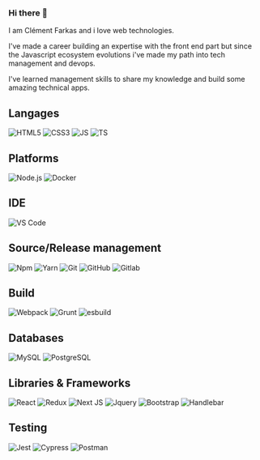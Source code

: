 ### Hi there 👋

I am Clément Farkas and i love web technologies.

I've made a career building an expertise with the front end part but since the Javascript ecosystem evolutions i've made my path into tech management and devops.

I've learned management skills to share my knowledge and build some amazing technical apps.

## Langages
![HTML5](https://img.shields.io/badge/-HTML5-E34F26?style=flat&logo=html5&logoColor=FFF)
![CSS3](https://img.shields.io/badge/-CSS-1572B6?style=flat&logo=css3&logoColor=FFF)
![JS](https://img.shields.io/badge/-JavaScript-F7DF1E?style=flat&logo=JavaScript&logoColor=000)
![TS](https://img.shields.io/badge/TypeScript-007ACC?style=flat&logo=typescript&logoColor=white)

## Platforms
![Node.js](https://img.shields.io/badge/-Node.js-339933?style=flat&logo=nodedotjs&logoColor=FFF)
![Docker](https://img.shields.io/badge/-Docker-2496ED?style=flat&logo=docker&logoColor=FFF)

## IDE
![VS Code](https://img.shields.io/badge/-VSCode-209ce9?style=flat&logo=visualstudiocode&logoColor=FFF)

## Source/Release management
![Npm](https://img.shields.io/badge/-Npm-C31614?style=flat&logo=npm&logoColor=FFF)
![Yarn](https://img.shields.io/badge/yarn-%232C8EBB.svg?style=flat&logo=git&logoColor=FFF)
![Git](https://img.shields.io/badge/-Git-F05032?style=flat&logo=git&logoColor=FFF)
![GitHub](https://img.shields.io/badge/github-%23121011.svg?style=flat&logo=github&logoColor=white)
![Gitlab](https://img.shields.io/badge/-Gitlab-fd7e14?style=flat&logo=gitlab&logoColor=FFF)

## Build
![Webpack](https://img.shields.io/badge/-Webpack-3073b9?style=flat&logo=webpack&logoColor=FFF)
![Grunt](https://img.shields.io/badge/-Grunt-fd7e14?style=flat&logo=grunt&logoColor=FFF)
![esbuild](https://img.shields.io/badge/Esbuild-FFCF00?style=flat&logo=esbuild&logoColor=black)

## Databases
![MySQL](https://img.shields.io/badge/-MySQL-4479A1?style=flat&logo=MySQL&logoColor=FFF)
![PostgreSQL](https://img.shields.io/badge/-PostgreSQL-336791?style=flat&logo=PostgreSQL&logoColor=FFF)

## Libraries & Frameworks
![React](https://img.shields.io/badge/-React-61DAFB?style=flat&logo=React&logoColor=FFF)
![Redux](https://img.shields.io/badge/-Redux-61DAFB?style=flat&logo=Redux&logoColor=FFF)
![Next JS](https://img.shields.io/badge/Next-black?style=for-the-badge&logo=next.js&logoColor=white)
![Jquery](https://img.shields.io/badge/-jQuery-0769AD?style=flat&logo=jQuery&logoColor=FFF)
![Bootstrap](https://img.shields.io/badge/-Bootstrap-7952B3?style=flat&logo=Bootstrap&logoColor=FFF)
![Handlebar](https://img.shields.io/badge/-Handlebar-f0772b?style=flat&logo=handlebarsdotjs&logoColor=000)

## Testing
![Jest](https://img.shields.io/badge/-Jest-BF3A16?style=flat&logo=Jest&logoColor=FFF)
![Cypress](https://img.shields.io/badge/-Cypress-59595A?style=flat&logo=Cypress&logoColor=FFF)
![Postman](https://img.shields.io/badge/-Postman-FF6C37?style=flat&logo=Postman&logoColor=FFF)

<!--
**cdfarkas/cdfarkas** is a ✨ _special_ ✨ repository because its `README.md` (this file) appears on your GitHub profile.

Here are some ideas to get you started:

- 🔭 I’m currently working on ...
- 🌱 I’m currently learning ...
- 👯 I’m looking to collaborate on ...
- 🤔 I’m looking for help with ...
- 💬 Ask me about ...
- 📫 How to reach me: ...
- 😄 Pronouns: ...
- ⚡ Fun fact: ...

Logos codes : https://github.com/simple-icons/simple-icons/blob/develop/slugs.md
-->
